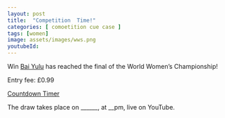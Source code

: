```yaml
---
layout: post
title:  "Competition  Time!"
categories: [ comoetition cue case ]
tags: [women]
image: assets/images/wws.png
youtubeId: 
---
```

<p>Win <a href="https://www.womenssnooker.com/teenager-bai-reaches-womens-final//">Bai Yulu</a> has reached the final of the World Women’s Championship!</p>
<p></p>
Entry fee: £0.99
<p></p>
<script src="https://cdn.logwork.com/widget/countdown.js"></script>
<a href="https://logwork.com/countdown-z62m" class="countdown-timer" data-timezone="Europe/London" data-date="2023-06-15 13:08" data-digitscolor="#f2e6e6">Countdown Timer</a>
<p></p>
The draw takes place on ______, at __pm, live on YouTube.